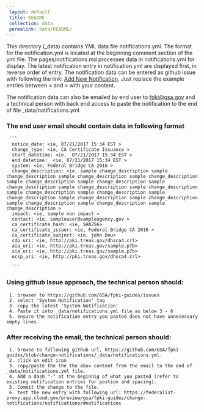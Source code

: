 ```yaml
---		
 layout: default		
 title: README		
 collection: data		
 permalink: data/README/		
---		
```


 This directory (_data) contains YML data file notifications.yml. The format for the notification.yml is located at the beginning comment section of the yml file. The pages/notifications.md processes data in notifications.yml	for display.	The latest notification entry in notification.yml are displayed first, in reverse order of entry. The notification data can be entered as github issue with following the link: [Add New Notification](http://github.com/GSA/fpki-guides/issues/new?title=System%20Notification%20for%3A%20%3CYour%20Organization%3E&amp;body=%23%23%23%23%20notice_date%3A%20%0A%0A%3Cie%2C%2007%2F21%2F2017%2015%3A34%20EST%20%3E%0A%0A%23%23%23%23%20change_type%3A%0A%0A%20%3Cie%2C%20CA%20Certificate%20Issuance%20%3E%0A%0A%23%23%23%23%20start_datetime%3A%20%0A%0A%3Cie%2C%20%2007%2F21%2F2017%2015%3A34%20EST%20%3E%0A%0A%23%23%23%23%20end_datetime%3A%0A%0A%20%20%3Cie%2C%2007%2F21%2F2017%2015%3A34%20EST%20%3E%0A%0A%23%23%23%23%20system%3A%0A%0A%20%3Cie%2C%20Federal%20Bridge%20CA%202016%20%3E%0A%0A%23%23%23%23%20change_description%3A%20%0A%0A%3Cie%2C%20sample%20change_description%20%20%3E%0A%0A%23%23%23%23%20impact%3A%0A%0A%20%3Cie%2C%20sample%20non%20impact%20%3E%0A%0A%23%23%23%23%20contact%3A%0A%0A%20%3Cie%2C%20sampleuser%40sampleagency.gov%20%3E%0A%0A%23%23%23%23%20ca_certificate_hash%3A%0A%0A%20%3Cie%2C%20SHA256%3E%0A%0A%23%23%23%23%20ca_certificate_issuer%3A%0A%20%0A%3Cie%2C%20Federal%20Bridge%20CA%202016%20%3E%0A%0A%23%23%23%23%20ca_certificate_subject%3A%0A%20%0A%3Cie%2C%20john%20Dou%3E%0A%0A%23%23%23%23%20cdp_uri%3A%0A%20%0A%3Cie%2C%20http%3A%2F%2Fpki.treas.gov%2Fdhsca4.crl%3E%0A%0A%23%23%23%23%20aia_uri%3A%0A%20%0A%3Cie%2C%20http%3A%2F%2Fpki.treas.gov%2Fsample.p7b%3E%0A%0A%23%23%23%23%20sia_uri%3A%0A%20%0A%3Cie%2C%20http%3A%2F%2Fpki.treas.gov%2Fsample.p7b%3E%0A%0A%23%23%23%23%20ocsp_uri%3A%0A%20%0A%3Cie%2C%20http%3A%2F%2Fpki.treas.gov%2Fdhsca4.crl%3E&amp;labels[]=System%20Notification). Just replace the example entries between < and > with your content.

The notification data can also be emailed by end user to  fpki@gsa.gov and a technical person with back end access to paste the notification to the end of file _data/notifications.yml
 
 ### The end user email should contain data in following format
 
     ```
      notice_date: <ie, 07/21/2017 15:34 EST >
      change_type: <ie, CA Certificate Issuance >
      start_datetime: <ie,  07/21/2017 15:34 EST >
      end_datetime:  <ie, 07/21/2017 15:34 EST >
      system: <ie, Federal Bridge CA 2016 >
      change_description: <ie, sample change_description sample change_description sample change_description sample change_description sample change_description sample change_description sample change_description sample change_description sample change_description sample change_description sample change_description sample change_description sample change_description sample change_description sample change_description sample change_description sample change_description >
      impact: <ie, sample non impact >
      contact: <ie, sampleuser@sampleagency.gov >
      ca_certificate_hash: <ie, SHA256>
      ca_certificate_issuer: <ie, Federal Bridge CA 2016 >
      ca_certificate_subject: <ie, john Dou>
      cdp_uri: <ie, http://pki.treas.gov/dhsca4.crl>
      aia_uri: <ie, http://pki.treas.gov/sample.p7b>
      sia_uri: <ie, http://pki.treas.gov/sample.p7b>
      ocsp_uri: <ie, http://pki.treas.gov/dhsca4.crl>    
      
      ```
### Using github Issue approach, the technical person should:
     
     1. browser to https://github.com/GSA/fpki-guides/issues
     2. select 'System Notification' tag
     3. copy the latest 'System Notification'
     4. Paste it into _data/notifications.yml file as below 3 - 6
     5. ensure the notification entry you pasted does not have unnecessary empty lines.
     
### After receiving the email, the technical person should:
     
     1. browse to following github url, https://github.com/GSA/fpki-guides/blob/change-notifications/_data/notifications.yml. 
     2. click on edit icon
     3. copy/paste the the the abov content from the email to the end of _data/notifications.yml file. 
     4. Add a dash "-" at the beginnig of what you pasted (refer to existing notification entries for postion and spacing).
     5. Commit the change to the file.
     6. test the new entry with following url: https://federalist-proxy.app.cloud.gov/preview/gsa/fpki-guides/change-notifications/notifications/#notifications
     

     
 
